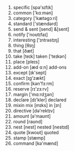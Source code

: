 1. specific [spə'sɪfɪk]
2. common ['kɑːmən]
3. category ['kætəɡɔːri]
4. standard ['stændərd]
5. send & sent [send] &[sent]
6. notify ['noʊtɪfaɪ]
7. interesting ['ɪntrəstɪŋ]
8. thing [θɪŋ]
9. that [ðæt]
10. take [teɪk]
    taken ['teɪkən]
11. place [pleɪs]
12. add-on [æd ɑːn]
    add-ons
13. except [ɪk'sept]
14. exact [ɪɡ'zækt]
15. confirm [kən'fɜːrm]
16. reserve [rɪ'zɜːrv]
17. margin ['mɑːrdʒən]
18. declare [dɪ'kler]
    declared
19. mixin
    mix [mɪks]
    in [ɪn]
20. directive [də'rektɪv]
21. amount [ə'maʊnt]
22. round [raʊnd]
23. nest [nest]
    nested [nestɪd]
24. quote [kwoʊt]
    quoted
25. stamp [stæmp]
26. command [kə'mænd]
